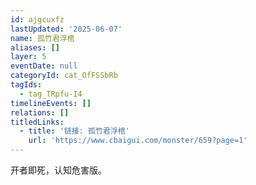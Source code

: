 ```yaml
---
id: ajgcuxfz
lastUpdated: '2025-06-07'
name: 孤竹君浮棺
aliases: []
layer: 5
eventDate: null
categoryId: cat_OfFSSbRb
tagIds:
  - tag_TRpfu-I4
timelineEvents: []
relations: []
titledLinks:
  - title: '链接: 孤竹君浮棺'
    url: 'https://www.cbaigui.com/monster/659?page=1'
---
```

开者即死，认知危害版。
